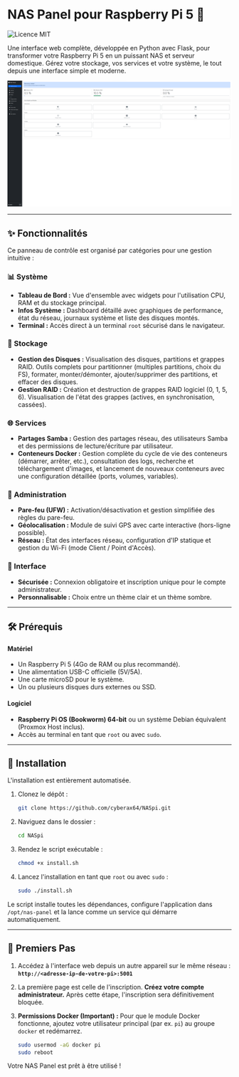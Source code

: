 # NAS Panel pour Raspberry Pi 5 🚀

![Licence MIT](https://img.shields.io/github/license/cyberax64/NASpi?style=for-the-badge)

Une interface web complète, développée en Python avec Flask, pour transformer votre Raspberry Pi 5 en un puissant NAS et serveur domestique. Gérez votre stockage, vos services et votre système, le tout depuis une interface simple et moderne.

![Screenshot du NAS Panel](https://raw.githubusercontent.com/cyberax64/NASpi/main/capture.png)

---

## ✨ Fonctionnalités

Ce panneau de contrôle est organisé par catégories pour une gestion intuitive :

### 📊 Système
* **Tableau de Bord :** Vue d'ensemble avec widgets pour l'utilisation CPU, RAM et du stockage principal.
* **Infos Système :** Dashboard détaillé avec graphiques de performance, état du réseau, journaux système et liste des disques montés.
* **Terminal :** Accès direct à un terminal `root` sécurisé dans le navigateur.

### 💾 Stockage
* **Gestion des Disques :** Visualisation des disques, partitions et grappes RAID. Outils complets pour partitionner (multiples partitions, choix du FS), formater, monter/démonter, ajouter/supprimer des partitions, et effacer des disques.
* **Gestion RAID :** Création et destruction de grappes RAID logiciel (0, 1, 5, 6). Visualisation de l'état des grappes (actives, en synchronisation, cassées).

### 🌐 Services
* **Partages Samba :** Gestion des partages réseau, des utilisateurs Samba et des permissions de lecture/écriture par utilisateur.
* **Conteneurs Docker :** Gestion complète du cycle de vie des conteneurs (démarrer, arrêter, etc.), consultation des logs, recherche et téléchargement d'images, et lancement de nouveaux conteneurs avec une configuration détaillée (ports, volumes, variables).

### 🔐 Administration
* **Pare-feu (UFW) :** Activation/désactivation et gestion simplifiée des règles du pare-feu.
* **Géolocalisation :** Module de suivi GPS avec carte interactive (hors-ligne possible).
* **Réseau :** État des interfaces réseau, configuration d'IP statique et gestion du Wi-Fi (mode Client / Point d'Accès).

### 🎨 Interface
* **Sécurisée :** Connexion obligatoire et inscription unique pour le compte administrateur.
* **Personnalisable :** Choix entre un thème clair et un thème sombre.

---

## 🛠️ Prérequis

#### Matériel
* Un Raspberry Pi 5 (4Go de RAM ou plus recommandé).
* Une alimentation USB-C officielle (5V/5A).
* Une carte microSD pour le système.
* Un ou plusieurs disques durs externes ou SSD.

#### Logiciel
* **Raspberry Pi OS (Bookworm) 64-bit** ou un système Debian équivalent (Proxmox Host inclus).
* Accès au terminal en tant que `root` ou avec `sudo`.

---

## 🚀 Installation

L'installation est entièrement automatisée.

1.  Clonez le dépôt :
    ```bash
    git clone https://github.com/cyberax64/NASpi.git
    ```
2.  Naviguez dans le dossier :
    ```bash
    cd NASpi
    ```
3.  Rendez le script exécutable :
    ```bash
    chmod +x install.sh
    ```
4.  Lancez l'installation en tant que `root` ou avec `sudo` :
    ```bash
    sudo ./install.sh
    ```
Le script installe toutes les dépendances, configure l'application dans `/opt/nas-panel` et la lance comme un service qui démarre automatiquement.

---

## 🚦 Premiers Pas

1.  Accédez à l'interface web depuis un autre appareil sur le même réseau :
    **`http://<adresse-ip-de-votre-pi>:5001`**

2.  La première page est celle de l'inscription. **Créez votre compte administrateur.** Après cette étape, l'inscription sera définitivement bloquée.

3.  **Permissions Docker (Important) :** Pour que le module Docker fonctionne, ajoutez votre utilisateur principal (par ex. `pi`) au groupe `docker` et redémarrez.
    ```bash
    sudo usermod -aG docker pi
    sudo reboot
    ```

Votre NAS Panel est prêt à être utilisé !

